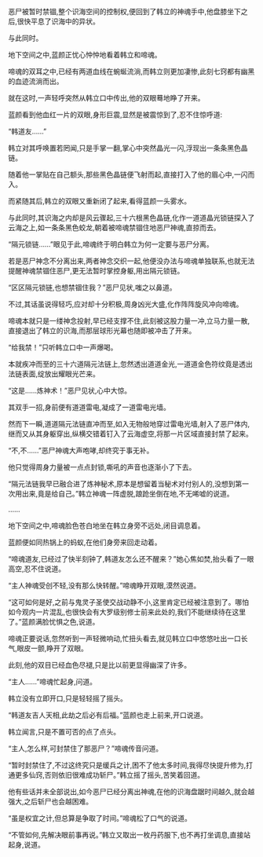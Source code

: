 
恶尸被暂时禁锢,整个识海空间的控制权,便回到了韩立的神魂手中,他盘膝坐下之后,很快平息了识海中的异状。

与此同时。

地下空间之中,蓝颜正忧心忡忡地看着韩立和啼魂。

啼魂的双耳之中,已经有两道血线在蜿蜒流淌,而韩立则更加凄惨,此刻七窍都有幽黑的血迹流淌而出。

就在这时,一声轻呼突然从韩立口中传出,他的双眼蓦地睁了开来。

蓝颜看到他血红一片的双眼,身形巨震,显然是被震惊到了,忍不住惊呼道:

“韩道友……”

韩立对其呼唤置若罔闻,只是手掌一翻,掌心中突然晶光一闪,浮现出一条条黑色晶链。

随着他一掌贴在自己额头,那些黑色晶链便飞射而起,直接打入了他的眉心中,一闪而入。

而紧随其后,韩立的双眼又重新闭了起来,看得蓝颜一头雾水。

与此同时,其识海之内却是风云骤起,三十六根黑色晶链,化作一道道晶光锁链探入了云海之上,如一条条黑色蛟龙,朝着被啼魂禁锢住地恶尸神魂,直掠而去。

“隔元锁链……”眼见于此,啼魂终于明白韩立为何一定要与恶尸分离。

若是恶尸神念不分离出来,两者神念交织一起,他便没办法与啼魂单独联系,也就无法提醒神魂禁锢住恶尸,更无法暂时掌控身躯,用出隔元锁链。

“区区隔元锁链,也想禁锢住我？”恶尸见状,嗤之以鼻道。

不过,其话虽说得轻巧,应对却十分积极,周身凶光大盛,化作阵阵旋风冲向啼魂。

啼魂本就只是一缕神念投射,早已经支撑不住,此刻被这股力量一冲,立马力量一散,直接退出了韩立的识海,而那层球形光幕也随即被冲击了开来。

“给我禁！”只听韩立口中一声爆喝。

本就疾冲而至的三十六道隔元法链上,忽然透出道道金光,一道道金色符纹竟是透出法链表面,绽放出耀眼光芒来。

“这是……炼神术！”恶尸见状,心中大惊。

其双手一招,身前便有道道雷电,凝成了一道雷电光墙。

然而下一瞬,道道隔元法链直冲而至,如入无物般地穿过雷电光墙,射入了恶尸体内,继而又从其身躯穿出,纵横交错着钉入了云海虚空,将那一片区域直接封禁了起来。

“不,不……”恶尸神魂大声咆哮,却终究于事无补。

他只觉得周身力量被一点点封锁,嘶吼的声音也逐渐小了下去。

“隔元法链我早已融合进了炼神秘术,原本是想留着当秘术对付别人的,没想到第一次用出来,竟是给自己。”韩立神魂一阵虚脱,踉跄坐倒在地,不无唏嘘的说道。

……

地下空间之中,啼魂脸色苍白地坐在韩立身旁不远处,闭目调息着。

蓝颜便如同热锅上的蚂蚁,在他们身旁来回走动着。

“啼魂道友,已经过了快半刻钟了,韩道友怎么还不醒来？”她心焦如焚,抬头看了一眼高空,忍不住说道。

“主人神魂受创不轻,没有那么快转醒。”啼魂睁开双眼,漠然说道。

“这可如何是好,之前与鬼灵子圣使交战动静不小,这里肯定已经被注意到了。哪怕如今观内一片混乱,也很快会有大罗级别修士前来此处的,我们不能继续待在这里了。”蓝颜满脸忧惧之色,说道。

啼魂正要说话,忽然听到一声轻微响动,忙扭头看去,就见韩立口中悠悠吐出一口长气,眼皮一颤,睁开了双眼。

此刻,他的双目已经血色尽褪,只是比以前更显得幽深了许多。

“主人……”啼魂忙起身,问道。

韩立没有立即开口,只是轻轻摇了摇头。

“韩道友吉人天相,此劫之后必有后福。”蓝颜也走上前来,开口说道。

韩立闻言,只是不置可否的点了点头。

“主人,怎么样,可封禁住了那恶尸？”啼魂传音问道。

“暂时封禁住了,不过这终究只是缓兵之计,困不了他太多时间,我得尽快提升修为,打通更多仙窍,否则依旧很难成功斩尸。”韩立摇了摇头,苦笑着回道。

他有些话并未全部说出,如今恶尸已经分离出神魂,在他的识海盘踞时间越久,就会越强大,之后斩尸也会越困难。

“虽是权宜之计,但总算是争取了时间。”啼魂松了口气的说道。

“不管如何,先解决眼前事再说。”韩立又取出一枚丹药服下,也不再打坐调息,直接站起身,说道。